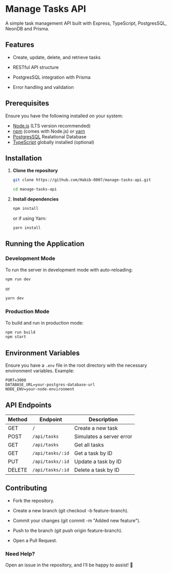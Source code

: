 # Manage Tasks API

A simple task management API built with Express, TypeScript, PostgresSQL, NeonDB and Prisma.

## Features

- Create, update, delete, and retrieve tasks

- RESTful API structure

- PostgresSQL integration with Prisma

- Error handling and validation

## Prerequisites

Ensure you have the following installed on your system:

- [Node.js](https://nodejs.org/) (LTS version recommended)
- [npm](https://www.npmjs.com/) (comes with Node.js) or [yarn](https://yarnpkg.com/)
- [PostgresSQL](https://www.postgresql.org/) Realational Database
- [TypeScript](https://www.typescriptlang.org/) globally installed (optional)

## Installation

1. **Clone the repository**

   ```sh
   git clone https://github.com/Habib-0007/manage-tasks-api.git

   cd manage-tasks-api
   ```

2. **Install dependencies**
   ```sh
   npm install
   ```
   or if using Yarn:
   ```sh
   yarn install
   ```

## Running the Application

### Development Mode

To run the server in development mode with auto-reloading:

```sh
npm run dev
```

or

```sh
yarn dev
```

### Production Mode

To build and run in production mode:

```sh
npm run build
npm start
```

## Environment Variables

Ensure you have a `.env` file in the root directory with the necessary environment variables. Example:

```env
PORT=3000
DATABASE_URL=your-postgres-database-url
NODE_ENV=your-node-environment
```

## API Endpoints

| Method | Endpoint    | Description              |
| ------ | ----------- | ------------------------ |
| GET    | `/`         | Create a new task               |
| POST    | `/api/tasks`    | Simulates a server error |
| GET    | `/api/tasks` | Get all tasks     |
| GET    | `/api/tasks/:id` | Get a task by ID    |
| PUT    | `/api/tasks/:id` | Update a task by ID    |
| DELETE    | `/api/tasks/:id` | Delete a task by ID     |

## Contributing

- Fork the repository.

- Create a new branch (git checkout -b feature-branch).

- Commit your changes (git commit -m "Added new feature").

- Push to the branch (git push origin feature-branch).

- Open a Pull Request.

### Need Help?

Open an issue in the repository, and I’ll be happy to assist! 🚀

